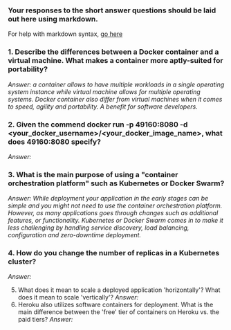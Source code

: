 ### Your responses to the short answer questions should be laid out here using markdown.

For help with markdown syntax, [go here](https://github.com/adam-p/markdown-here/wiki/Markdown-Cheatsheet)

### 1.  Describe the differences between a Docker container and a virtual machine. What makes a container more aptly-suited for portability?
*Answer: a container allows to have multiple workloads in a single operating system instance while virtual machine allows for multiple operating systems.  Docker container also differ from virtual machines when it comes to speed, agility and portability.  A benefit for software developers.*

### 2.  Given the commend docker run -p 49160:8080 -d <your_docker_username>/<your_docker_image_name>, what does 49160:8080 specify?
*Answer:*

### 3.  What is the main purpose of using a "container orchestration platform" such as Kubernetes or Docker Swarm?
*Answer: While deployment your application in the early stages can be simple and you might not need to use the container orchestration platform.  However, as many applications goes through changes such as additional features, or functionality.  Kubernetes or Docker Swarm comes in to make it less challenging by handling service discovery, load balancing, configuration and zero-downtime deployment.*

### 4.  How do you change the number of replicas in a Kubernetes cluster?
*Answer:*

5.  What does it mean to scale a deployed application 'horizontally'? What does it mean to scale 'vertically'?
*Answer:*
6.  Heroku also utilizes software containers for deployment. What is the main difference between the 'free' tier of containers on Heroku vs. the paid tiers?
*Answer:*